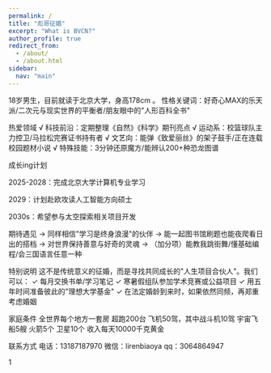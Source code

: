 ```yaml
---
permalink: /
title: "彪哥征婚"
excerpt: "What is BVCN?"
author_profile: true
redirect_from: 
  - /about/
  - /about.html
sidebar:
  nav: "main"
---
```

 
18岁男生，目前就读于北京大学，身高178cm 。
性格关键词：好奇心MAX的乐天派/二次元与现实世界的平衡者/朋友眼中的"人形百科全书"

热爱领域
√ 科技前沿：定期整理《自然》《科学》期刊亮点
√ 运动系：校篮球队主力控卫/马拉松完赛证书持有者
√ 文艺向：能弹《致爱丽丝》的架子鼓手/正在连载校园题材小说
√ 特殊技能：3分钟还原魔方/能辨认200+种恐龙图谱

成长ing计划

2025-2028：完成北京大学计算机专业学习

2029：计划赴欧攻读人工智能方向硕士

2030s：希望参与太空探索相关项目开发

期待遇见
→ 同样相信"学习是终身浪漫"的伙伴
→ 能一起图书馆刷题也能夜爬看日出的搭档
→ 对世界保持善意与好奇的灵魂
→ （加分项）能教我跳街舞/懂基础编程/会三国语言任意一种

特别说明
这不是传统意义的征婚，而是寻找共同成长的"人生项目合伙人"。我们可以：
✓ 每月交换书单/学习笔记
✓ 寒暑假组队参加学术竞赛或公益项目
✓ 用五年时间准备彼此的"理想大学基金"
✓ 在法定婚龄到来时，如果依然同频，再郑重考虑婚姻


家庭条件
全世界每个地方一套房
超跑200台
飞机50驾，其中战斗机10驾
宇宙飞船5艘
火箭5个
卫星10个
收入每天10000千克黄金


联系方式
电话：13187187970
微信：lirenbiaoya
qq：3064864947

1


